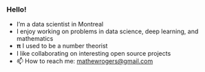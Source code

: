 ### Hello!

- I’m a data scientist in Montreal
- I enjoy working on problems in data science, deep learning, and mathematics
- 𝛑 I used to be a number theorist
- I like collaborating on interesting open source projects
- 📫 How to reach me: mathewrogers@gmail.com
